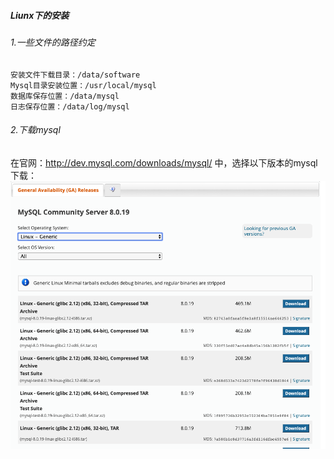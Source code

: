 ##### Liunx下的安装
###### 1.一些文件的路径约定
```
安装文件下载目录：/data/software
Mysql目录安装位置：/usr/local/mysql
数据库保存位置：/data/mysql
日志保存位置：/data/log/mysql
```
###### 2.下载mysql
在官网：http://dev.mysql.com/downloads/mysql/ 中，选择以下版本的mysql下载：
![image](https://github.com/miaozasanynoe/Java-learning/blob/master/public/images/Liunx-mysql-1.png)
